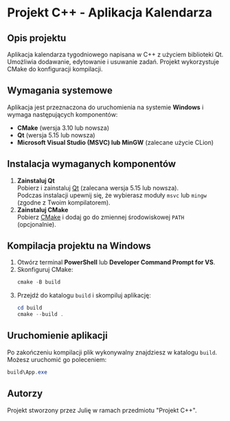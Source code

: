 # Projekt C++ - Aplikacja Kalendarza
## Opis projektu
Aplikacja kalendarza tygodniowego napisana w C++ z użyciem biblioteki Qt. Umożliwia dodawanie, edytowanie i usuwanie zadań. Projekt wykorzystuje CMake do konfiguracji kompilacji.
## Wymagania systemowe
Aplikacja jest przeznaczona do uruchomienia na systemie **Windows** i wymaga następujących komponentów:
- **CMake** (wersja 3.10 lub nowsza)
- **Qt** (wersja 5.15 lub nowsza)
- **Microsoft Visual Studio (MSVC) lub MinGW** (zalecane użycie CLion)
## Instalacja wymaganych komponentów
1. **Zainstaluj Qt**  
   Pobierz i zainstaluj [Qt](https://www.qt.io/download) (zalecana wersja 5.15 lub nowsza).  
   Podczas instalacji upewnij się, że wybierasz moduły `msvc` lub `mingw` (zgodne z Twoim kompilatorem).
2. **Zainstaluj CMake**  
   Pobierz [CMake](https://cmake.org/download/) i dodaj go do zmiennej środowiskowej `PATH` (opcjonalnie).
## Kompilacja projektu na Windows
1. Otwórz terminal **PowerShell** lub **Developer Command Prompt for VS**.
2. Skonfiguruj CMake:
   ```powershell
   cmake -B build
   ```
3. Przejdź do katalogu `build` i skompiluj aplikację:
   ```powershell
   cd build
   cmake --build .
   ```
## Uruchomienie aplikacji
Po zakończeniu kompilacji plik wykonywalny znajdziesz w katalogu `build`. Możesz uruchomić go poleceniem:
   ```powershell
   build\App.exe
   ```
## Autorzy
Projekt stworzony przez Julię w ramach przedmiotu "Projekt C++".